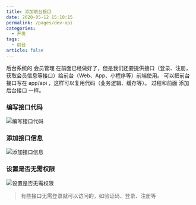 ```yaml
---
title: 添加前台接口
date: 2020-05-12 15:10:15
permalink: /pages/dev-api
categories: 
  - 开发
tags: 
  - 前台
article: false
---
```


后台系统的 会员管理 在前面已经做好了，但是我们还要提供接口（登录、注册，获取会员信息等接口）给前台（Web、App、小程序等）前端使用。
可以把前台接口写在 app/api ，这样可以复用代码（业务逻辑、缓存等）。
过程和前面 添加后台接口 一样。

### 编写接口代码

<img :src="$withBase('/img/dev/indexapi.jpg')" alt="编写接口代码">

### 添加接口信息

<img :src="$withBase('/img/dev/indexapirule.jpg')" alt="添加接口信息">

### 设置是否无需权限

<img :src="$withBase('/img/dev/indexapiunauth.jpg')" alt="设置是否无需权限">

> 有些接口无需登录就可以访问的，如验证码、登录、注册等
